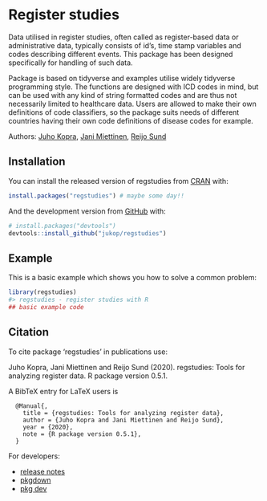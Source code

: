 
<!-- README.md is generated from README.Rmd. Please edit that file -->

# Register studies

<!-- badges: start -->

<!-- badges: end -->

Data utilised in register studies, often called as register-based data
or administrative data, typically consists of id’s, time stamp variables
and codes describing different events. This package has been designed
specifically for handling of such data.

Package is based on tidyverse and examples utilise widely tidyverse
programming style. The functions are designed with ICD codes in mind,
but can be used with any kind of string formatted codes and are thus not
necessarily limited to healthcare data. Users are allowed to make their
own definitions of code classifiers, so the package suits needs of
different countries having their own code definitions of disease codes
for example.

Authors: [Juho Kopra](https://github.com/jukop), [Jani
Miettinen](https://github.com/janikmiet), [Reijo
Sund](https://github.com/rsund)

## Installation

You can install the released version of regstudies from
[CRAN](https://CRAN.R-project.org) with:

``` r
install.packages("regstudies") # maybe some day!! 
```

And the development version from [GitHub](https://github.com/) with:

``` r
# install.packages("devtools")
devtools::install_github("jukop/regstudies")
```

## Example

This is a basic example which shows you how to solve a common problem:

``` r
library(regstudies)
#> regstudies - register studies with R
## basic example code
```

## Citation

To cite package ‘regstudies’ in publications use:

Juho Kopra, Jani Miettinen and Reijo Sund (2020). regstudies: Tools for
analyzing register data. R package version 0.5.1.

A BibTeX entry for LaTeX users is

``` 
  @Manual{,
    title = {regstudies: Tools for analyzing register data},
    author = {Juho Kopra and Jani Miettinen and Reijo Sund},
    year = {2020},
    note = {R package version 0.5.1},
  }
```

For developers:

  - [release notes](http://r-pkgs.had.co.nz/release.html)
  - [pkgdown](https://pkgdown.r-lib.org/articles/pkgdown.html)
  - [pkg dev](http://r-pkgs.had.co.nz/)
